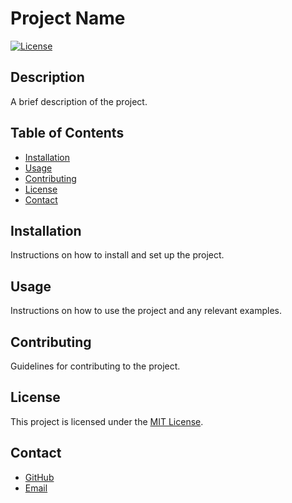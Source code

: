 # Project Name

[![License](https://img.shields.io/badge/license-MIT-blue.svg)](LICENSE)

## Description

A brief description of the project.

## Table of Contents

- [Installation](#installation)
- [Usage](#usage)
- [Contributing](#contributing)
- [License](#license)
- [Contact](#contact)

## Installation

Instructions on how to install and set up the project.

## Usage

Instructions on how to use the project and any relevant examples.

## Contributing

Guidelines for contributing to the project.

## License

This project is licensed under the [MIT License](LICENSE).

## Contact

- [GitHub](https://github.com/your-username)
- [Email](mailto:your-email@example.com)